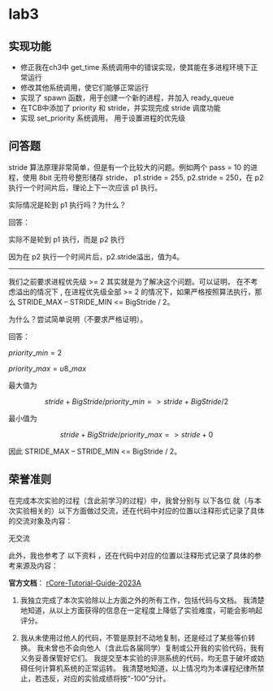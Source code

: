 # lab3

## 实现功能

- 修正我在ch3中 get_time 系统调用中的错误实现，使其能在多进程环境下正常运行
- 修改其他系统调用，使它们能够正常运行
- 实现了 spawn 函数，用于创建一个新的进程，并加入 ready_queue
- 在TCB中添加了 priority 和 stride，并实现完成 stride 调度功能
- 实现 set_priority 系统调用， 用于设置进程的优先级


## 问答题

stride 算法原理非常简单，但是有一个比较大的问题。例如两个 pass = 10 的进程，使用 8bit 无符号整形储存 stride， p1.stride = 255, p2.stride = 250，在 p2 执行一个时间片后，理论上下一次应该 p1 执行。

实际情况是轮到 p1 执行吗？为什么？

回答：

实际不是轮到 p1 执行，而是 p2 执行

因为在 p2 执行一个时间片后，p2.stride溢出，值为4。

***

我们之前要求进程优先级 >= 2 其实就是为了解决这个问题。可以证明， 在不考虑溢出的情况下 , 在进程优先级全部 >= 2 的情况下，如果严格按照算法执行，那么 STRIDE_MAX – STRIDE_MIN <= BigStride / 2。

为什么？尝试简单说明（不要求严格证明）。

回答：

$priority\_min = 2$

$priority\_max = u8\_max$

最大值为 

$$
stride + BigStride / priority\_min => stride + BigStride / 2
$$


最小值为 

$$
stride + BigStride / priority\_max => stride + 0
$$

因此 STRIDE_MAX – STRIDE_MIN <= BigStride / 2。

## 荣誉准则

在完成本次实验的过程（含此前学习的过程）中，我曾分别与 以下各位 就（与本次实验相关的）以下方面做过交流，还在代码中对应的位置以注释形式记录了具体的交流对象及内容：

无交流

此外，我也参考了 以下资料 ，还在代码中对应的位置以注释形式记录了具体的参考来源及内容：

**官方文档**： [rCore-Tutorial-Guide-2023A](http://learningos.cn/rCore-Tutorial-Guide-2023A/chapter3/5exercise.html)


1. 我独立完成了本次实验除以上方面之外的所有工作，包括代码与文档。 我清楚地知道，从以上方面获得的信息在一定程度上降低了实验难度，可能会影响起评分。

2. 我从未使用过他人的代码，不管是原封不动地复制，还是经过了某些等价转换。 我未曾也不会向他人（含此后各届同学）复制或公开我的实验代码，我有义务妥善保管好它们。 我提交至本实验的评测系统的代码，均无意于破坏或妨碍任何计算机系统的正常运转。 我清楚地知道，以上情况均为本课程纪律所禁止，若违反，对应的实验成绩将按“-100”分计。